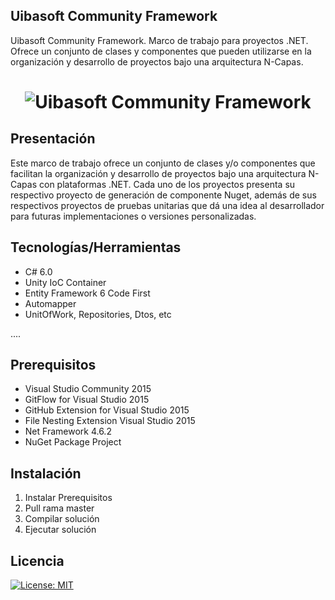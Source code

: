 ## Uibasoft Community Framework
Uibasoft Community Framework. Marco de trabajo para proyectos .NET. Ofrece un conjunto de clases y componentes que pueden utilizarse en la organización y desarrollo de proyectos bajo una arquitectura N-Capas.

<h1 align="center">
	<img src="https://uialberto.files.wordpress.com/2018/05/uicommunityban.jpg" alt="Uibasoft Community Framework">
</h1>

## Presentación
Este marco de trabajo ofrece un conjunto de clases y/o componentes que facilitan la organización y desarrollo de proyectos bajo una arquitectura N-Capas con plataformas .NET. Cada uno de los proyectos presenta su respectivo proyecto de generación de componente Nuget, además de sus respectivos proyectos de pruebas unitarias que dá una idea al desarrollador para futuras implementaciones o versiones personalizadas. 

## Tecnologías/Herramientas

- C# 6.0
- Unity IoC Container
- Entity Framework 6 Code First
- Automapper
- UnitOfWork, Repositories, Dtos, etc

....

## Prerequisitos
- Visual Studio Community 2015
- GitFlow for Visual Studio 2015
- GitHub Extension for Visual Studio 2015
- File Nesting Extension Visual Studio 2015
- Net Framework 4.6.2
- NuGet Package Project

## Instalación
1. Instalar Prerequisitos
2. Pull rama master
3. Compilar solución
4. Ejecutar solución



## Licencia

[![License: MIT](https://img.shields.io/badge/License-MIT-yellow.svg)](https://opensource.org/licenses/MIT)
